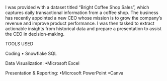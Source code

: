 I was provided with a dataset titled “Bright Coffee Shop Sales”, which captures daily transactional information from a coffee shop. The business has recently appointed a new CEO whose mission is to grow the company’s revenue and improve product performance. I was then tasked to extract actionable insights from historical data and prepare a presentation to assist the CEO in decision-making.

TOOLS USED

Coding 
• Snowflake SQL 

Data Visualization:
•Microsoft Excel

Presentation & Reporting:
•Microsoft PowerPoint
•Canva
